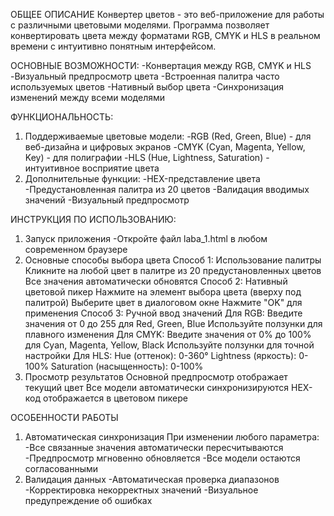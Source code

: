 ОБЩЕЕ ОПИСАНИЕ
Конвертер цветов - это веб-приложение для работы с различными цветовыми моделями. Программа позволяет конвертировать цвета между форматами RGB, CMYK и HLS в реальном времени с интуитивно понятным интерфейсом.

ОСНОВНЫЕ ВОЗМОЖНОСТИ:
-Конвертация между RGB, CMYK и HLS
-Визуальный предпросмотр цвета
-Встроенная палитра часто используемых цветов
-Нативный выбор цвета
-Синхронизация изменений между всеми моделями

ФУНКЦИОНАЛЬНОСТЬ:
1. Поддерживаемые цветовые модели:
-RGB (Red, Green, Blue) - для веб-дизайна и цифровых экранов
-CMYK (Cyan, Magenta, Yellow, Key) - для полиграфии
-HLS (Hue, Lightness, Saturation) - интуитивное восприятие цвета
2. Дополнительные функции:
-HEX-представление цвета
-Предустановленная палитра из 20 цветов
-Валидация вводимых значений
-Визуальный предпросмотр

ИНСТРУКЦИЯ ПО ИСПОЛЬЗОВАНИЮ:
1. Запуск приложения
-Откройте файл laba_1.html в любом современном браузере
2. Основные способы выбора цвета
Способ 1: Использование палитры
Кликните на любой цвет в палитре из 20 предустановленных цветов
Все значения автоматически обновятся
Способ 2: Нативный цветовой пикер
Нажмите на элемент выбора цвета (вверху под палитрой)
Выберите цвет в диалоговом окне
Нажмите "OK" для применения
Способ 3: Ручной ввод значений
Для RGB:
Введите значения от 0 до 255 для Red, Green, Blue
Используйте ползунки для плавного изменения
Для CMYK:
Введите значения от 0% до 100% для Cyan, Magenta, Yellow, Black
Используйте ползунки для точной настройки
Для HLS:
Hue (оттенок): 0-360°
Lightness (яркость): 0-100%
Saturation (насыщенность): 0-100%
3. Просмотр результатов
Основной предпросмотр отображает текущий цвет
Все модели автоматически синхронизируются
HEX-код отображается в цветовом пикере

ОСОБЕННОСТИ РАБОТЫ
1. Автоматическая синхронизация
При изменении любого параметра:
-Все связанные значения автоматически пересчитываются
-Предпросмотр мгновенно обновляется
-Все модели остаются согласованными
2. Валидация данных
-Автоматическая проверка диапазонов
-Корректировка некорректных значений
-Визуальное предупреждение об ошибках
